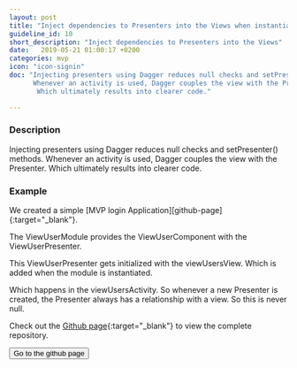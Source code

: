 ```yaml
---
layout: post
title: "Inject dependencies to Presenters into the Views when instantiating the Presenters, as this reduces coupling issues and null checks."
guideline_id: 10
short_description: "Inject dependencies to Presenters into the Views"
date:   2019-05-21 01:00:17 +0200
categories: mvp
icon: "icon-signin"
doc: "Injecting presenters using Dagger reduces null checks and setPresenter() methods. 
      Whenever an activity is used, Dagger couples the view with the Presenter.
       Which ultimately results into clearer code."

---
```

<h3>Description</h3>
Injecting presenters using Dagger reduces null checks and setPresenter() methods. 
Whenever an activity is used, Dagger couples the view with the Presenter.
 Which ultimately results into clearer code.



<h3>Example</h3>
We created a simple [MVP login Application][github-page]{:target="_blank"}.

The ViewUserModule provides the ViewUserComponent with the ViewUserPresenter.

<script src="https://gist.github.com/Geertdepont/bb5770a60eff27f2da993c3f46a140d0.js"></script>

This ViewUserPresenter gets initialized with the viewUsersView. Which is added when the 
module is instantiated.

<script src="https://gist.github.com/Geertdepont/6bfd1948147766a44579173049aaa979.js"></script>

Which happens in the viewUsersActivity.	So whenever a new Presenter is created, the Presenter always has a relationship with a view. So this is never null.

Check out the [Github page][github-page]{:target="_blank"} to view the complete repository.

<a href="https://github.com/Geertdepont/bachelor_thesis/tree/master/MVPLogin" target="_blank"><button type="button" class="btn btn-primary btn-icon-right">Go to the github page</button></a>

[github-page]: https://github.com/Geertdepont/bachelor_thesis/tree/master/MVPLogin